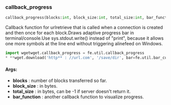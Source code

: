 

### callback_progress
```python
callback_progress(blocks:int, block_size:int, total_size:int, bar_function:Callable[[int, int, int], str]) -> None
```
Callback function for urlretrieve that is called when a connection is created and then once for each block.Draws adaptive progress bar in terminal/console.Use sys.stdout.write() instead of "print", because it allows one more symbols at the line end without triggering alinefeed on Windows.
```python
import wgetwget.callback_progress = fe.util.callback_progress
* **wget.download('http** : //url.com', '/save/dir', bar=fe.util.bar_custom)
```

#### Args:

* **blocks** :  number of blocks transferred so far.
* **block_size** :  in bytes.
* **total_size** :  in bytes, can be -1 if server doesn't return it.
* **bar_function** :  another callback function to visualize progress.